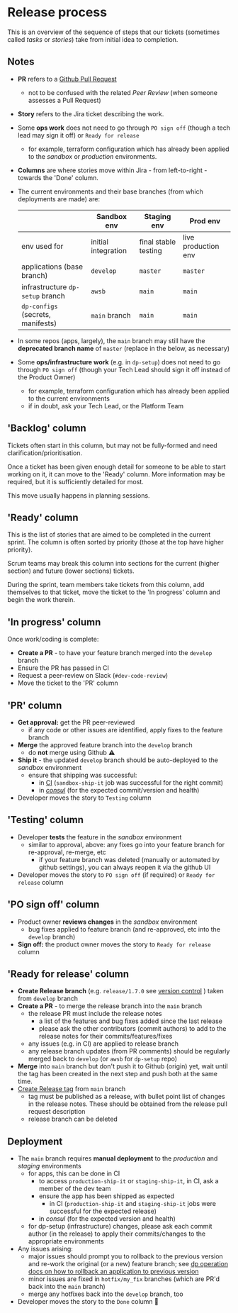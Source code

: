# Release process

This is an overview of the sequence of steps that our tickets (sometimes called *tasks* or *stories*)
take from initial idea to completion.

## Notes

* **PR** refers to a [Github Pull Request](../training/culture-and-process/PULL_REQUEST_GUIDANCE.md)
  * not to be confused with the related *Peer Review* (when someone assesses a Pull Request)
* **Story** refers to the Jira ticket describing the work.
* Some **ops work** does not need to go through `PO sign off` (though a tech lead may sign it off) or `Ready for release`
  * for example, terraform configuration which has already been applied to the *sandbox* or *production* environments.
* **Columns** are where stories move within Jira - from left-to-right - towards the 'Done' column.
* The current environments and their base branches (from which deployments are made) are:

   |                                   | Sandbox env         | Staging env          | Prod env
   | - | - | - | -
   | env used for                      | initial integration | final stable testing | live production env
   | applications (base branch)        | `develop`           | `master`             | `master`
   | infrastructure `dp-setup` branch  | `awsb`              | `main`               | `main`
   | `dp-configs` (secrets, manifests) | `main` branch       | `main`               | `main`

* In some repos (apps, largely), the `main` branch may still have the **deprecated branch name** of `master` (replace in the below, as necessary)
* Some **ops/infrastructure work** (e.g. in `dp-setup`) does not need to go through `PO sign off` (though your Tech Lead should sign it off instead of the Product Owner)
  * for example, terraform configuration which has already been applied to the current environments
  * if in doubt, ask your Tech Lead, or the Platform Team

## 'Backlog' column

Tickets often start in this column, but may not be fully-formed and need clarification/prioritisation.

Once a ticket has been given enough detail for someone to be able to start working on it, it can move to the 'Ready' column.
More information may be required, but it is sufficiently detailed for most.

This move usually happens in planning sessions.

## 'Ready' column

This is the list of stories that are aimed to be completed in the current sprint.
The column is often sorted by priority (those at the top have higher priority).

Scrum teams may break this column into sections for the current (higher section) and future (lower sections) tickets.

During the sprint, team members take tickets from this column, add themselves to that ticket,
move the ticket to the 'In progress' column and begin the work therein.

## 'In progress' column

Once work/coding is complete:

* **Create a PR** - to have your feature branch merged into the `develop` branch
* Ensure the PR has passed in CI
* Request a peer-review on Slack (`#dev-code-review`)
* Move the ticket to the 'PR' column

## 'PR' column

* **Get approval:** get the PR peer-reviewed
  * if any code or other issues are identified, apply fixes to the feature branch
* **Merge** the approved feature branch into the `develop` branch
  * do **not** merge using Github :warning:
* **Ship it** - the updated `develop` branch should be auto-deployed to the *sandbox* environment
  * ensure that shipping was successful:
    * in [CI](https://concourse.dp-ci.aws.onsdigital.uk/) (`sandbox-ship-it` job was successful for the right commit)
    * in [*consul*](https://consul.dp.aws.onsdigital.uk/ui/eu/services) (for the expected commit/version and health)
* Developer moves the story to `Testing` column

## 'Testing' column

* Developer **tests** the feature in the *sandbox* environment
  * similar to approval, above: any fixes go into your feature branch for re-approval, re-merge, etc
    * if your feature branch was deleted (manually or automated by github settings), you can always reopen it via the github UI
* Developer moves the story to `PO sign off` (if required) or `Ready for release` column

## 'PO sign off' column

* Product owner **reviews changes** in the *sandbox* environment
  * bug fixes applied to feature branch (and re-approved, etc into the `develop` branch)
* **Sign off:** the product owner moves the story to `Ready for release` column

## 'Ready for release' column

* **Create Release branch** (e.g. `release/1.7.0` see [version control](VERSIONING.md) ) taken from `develop` branch
* **Create a PR** - to merge the release branch into the `main` branch
  * the release PR must include the release notes
    * a list of the features and bug fixes added since the last release
    * please ask the other contributors (commit authors) to add to the release notes for their commits/features/fixes
  * any issues (e.g. in CI) are applied to release branch
  * any release branch updates (from PR comments) should be regularly merged back to `develop` (or `awsb` for `dp-setup` repo)
* **Merge** into `main` branch but don't push it to Github (origin) yet, wait until the tag has been created in the next step and push both at the same time.
* [Create Release tag](TAGS.md) from `main` branch
  * tag must be published as a release, with bullet point list of changes in the release notes. These should be obtained from the release pull request description
  * release branch can be deleted

## Deployment

* The `main` branch requires **manual deployment** to the *production* and *staging* environments
  * for apps, this can be done in CI
    * to access `production-ship-it` or `staging-ship-it`, in CI, ask a member of the dev team
    * ensure the app has been shipped as expected
      * in CI (`production-ship-it` and `staging-ship-it` jobs were successful for the expected release)
    * in *consul* (for the expected version and health)
  * for dp-setup (infrastructure) changes, please ask each commit author (in the release) to apply their commits/changes to the appropriate environments
* Any issues arising:
  * major issues should prompt you to rollback to the previous version and re-work the original (or a new) feature branch; see [dp operation docs on how to rollback an application to previous version](https://github.com/ONSdigital/dp-operations/blob/main/guides/rollback-app.md#rolling-back-an-application-to-a-previous-deployment)
  * minor issues are fixed in `hotfix/my_fix` branches (which are PR'd back into the `main` branch)
  * merge any hotfixes back into the `develop` branch, too
* Developer moves the story to the `Done` column :tada:
